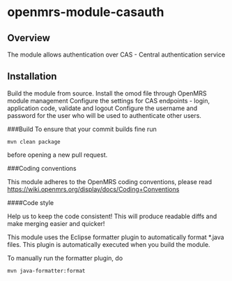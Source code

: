 # openmrs-module-casauth

## Overview
The module allows authentication over CAS - Central authentication service

## Installation
Build the module from source. Install the omod file through OpenMRS module management
Configure the settings for CAS endpoints - login, application code, validate and logout
Configure the username and password for the user who will be used to authenticate other users.

###Build
To ensure that your commit builds fine run
```
mvn clean package
```
before opening a new pull request.

###Coding conventions

This module adheres to the OpenMRS coding conventions, please read
https://wiki.openmrs.org/display/docs/Coding+Conventions

####Code style

Help us to keep the code consistent!
This will produce readable diffs and make merging easier and quicker!

This module uses the Eclipse formatter plugin to automatically format *.java
files. This plugin is automatically executed when you build the module.

To manually run the formatter plugin, do
```
mvn java-formatter:format
```



